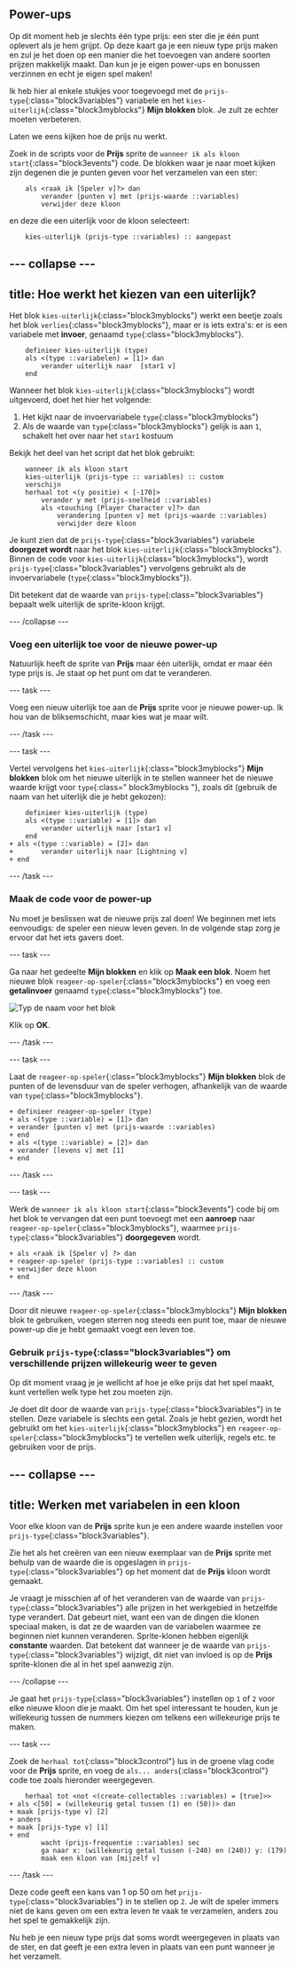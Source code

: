 ## Power-ups

Op dit moment heb je slechts één type prijs: een ster die je één punt oplevert als je hem grijpt. Op deze kaart ga je een nieuw type prijs maken en zul je het doen op een manier die het toevoegen van andere soorten prijzen makkelijk maakt. Dan kun je je eigen power-ups en bonussen verzinnen en echt je eigen spel maken!

Ik heb hier al enkele stukjes voor toegevoegd met de `prijs-type`{:class="block3variables"} variabele en het `kies-uiterlijk`{:class="block3myblocks"} **Mijn blokken** blok. Je zult ze echter moeten verbeteren.

Laten we eens kijken hoe de prijs nu werkt.

Zoek in de scripts voor de **Prijs** sprite de `wanneer ik als kloon start`{:class="block3events"} code. De blokken waar je naar moet kijken zijn degenen die je punten geven voor het verzamelen van een ster:

```blocks3
    als <raak ik [Speler v]?> dan
        verander [punten v] met (prijs-waarde ::variables)
        verwijder deze kloon
```

en deze die een uiterlijk voor de kloon selecteert:

```blocks3
    kies-uiterlijk (prijs-type ::variables) :: aangepast
```

## \--- collapse \---

## title: Hoe werkt het kiezen van een uiterlijk?

Het blok `kies-uiterlijk`{:class="block3myblocks"} werkt een beetje zoals het blok `verlies`{:class="block3myblocks"}, maar er is iets extra's: er is een variabele met **invoer**, genaamd `type`{:class="block3myblocks"}.

```blocks3
    definieer kies-uiterlijk (type)
    als <(type ::variabelen) = [1]> dan
        verander uiterlijk naar  [star1 v]
    end
```

Wanneer het blok `kies-uiterlijk`{:class="block3myblocks"} wordt uitgevoerd, doet het hier het volgende:

1. Het kijkt naar de invoervariabele `type`{:class="block3myblocks"}
2. Als de waarde van `type`{:class="block3myblocks"} gelijk is aan `1`, schakelt het over naar het `star1` kostuum

Bekijk het deel van het script dat het blok gebruikt:

```blocks3
    wanneer ik als kloon start
    kies-uiterlijk (prijs-type :: variables) :: custom
    verschijn
    herhaal tot <(y positie) < [-170]>
        verander y met (prijs-snelheid ::variables)
        als <touching [Player Character v]?> dan
            verandering [punten v] met (prijs-waarde ::variables)
            verwijder deze kloon
```

Je kunt zien dat de `prijs-type`{:class="block3variables"} variabele **doorgezet wordt** naar het blok `kies-uiterlijk`{:class="block3myblocks"}. Binnen de code voor `kies-uiterlijk`{:class="block3myblocks"}, wordt `prijs-type`{:class="block3variables"} vervolgens gebruikt als de invoervariabele (`type`{:class="block3myblocks"}).

Dit betekent dat de waarde van `prijs-type`{:class="block3variables"} bepaalt welk uiterlijk de sprite-kloon krijgt.

\--- /collapse \---

### Voeg een uiterlijk toe voor de nieuwe power-up

Natuurlijk heeft de sprite van **Prijs** maar één uiterlijk, omdat er maar één type prijs is. Je staat op het punt om dat te veranderen.

\--- task \---

Voeg een nieuw uiterlijk toe aan de **Prijs** sprite voor je nieuwe power-up. Ik hou van de bliksemschicht, maar kies wat je maar wilt.

\--- /task \---

\--- task \---

Vertel vervolgens het `kies-uiterlijk`{:class="block3myblocks"} **Mijn blokken** blok om het nieuwe uiterlijk in te stellen wanneer het de nieuwe waarde krijgt voor `type`{:class=" block3myblocks "}, zoals dit \(gebruik de naam van het uiterlijk die je hebt gekozen\):

```blocks3
    definieer kies-uiterlijk (type)
    als <(type ::variable) = [1]> dan
        verander uiterlijk naar [star1 v]
    end
+ als <(type ::variable) = [2]> dan
+       verander uiterlijk naar [Lightning v]
+ end
```

\--- /task \---

### Maak de code voor de power-up

Nu moet je beslissen wat de nieuwe prijs zal doen! We beginnen met iets eenvoudigs: de speler een nieuw leven geven. In de volgende stap zorg je ervoor dat het iets gavers doet.

\--- task \---

Ga naar het gedeelte **Mijn blokken** en klik op **Maak een blok**. Noem het nieuwe blok `reageer-op-speler`{:class="block3myblocks"} en voeg een **getalinvoer** genaamd `type`{:class="block3myblocks"} toe.

![Typ de naam voor het blok](images/powerupMakeName.png)

Klik op **OK**.

\--- /task \---

\--- task \---

Laat de `reageer-op-speler`{:class="block3myblocks"} **Mijn blokken** blok de punten of de levensduur van de speler verhogen, afhankelijk van de waarde van `type`{:class="block3myblocks"}.

```blocks3
+ definieer reageer-op-speler (type)
+ als <(type ::variable) = [1]> dan
+ verander [punten v] met (prijs-waarde ::variables)
+ end
+ als <(type ::variable) = [2]> dan
+ verander [levens v] met [1]
+ end
```

\--- /task \---

\--- task \---

Werk de `wanneer ik als kloon start`{:class="block3events"} code bij om het blok te vervangen dat een punt toevoegt met een **aanroep** naar `reageer-op-speler`{:class="block3myblocks"}, waarmee `prijs-type`{:class="block3variables"} **doorgegeven** wordt.

```blocks3
+ als <raak ik [Speler v] ?> dan
+ reageer-op-speler (prijs-type ::variables) :: custom
+ verwijder deze kloon
+ end
```

\--- /task \---

Door dit nieuwe `reageer-op-speler`{:class="block3myblocks"} **Mijn blokken** blok te gebruiken, voegen sterren nog steeds een punt toe, maar de nieuwe power-up die je hebt gemaakt voegt een leven toe.

### Gebruik `prijs-type`{:class="block3variables"} om verschillende prijzen willekeurig weer te geven

Op dit moment vraag je je wellicht af hoe je elke prijs dat het spel maakt, kunt vertellen welk type het zou moeten zijn.

Je doet dit door de waarde van `prijs-type`{:class="block3variables"} in te stellen. Deze variabele is slechts een getal. Zoals je hebt gezien, wordt het gebruikt om het `kies-uiterlijk`{:class="block3myblocks"} en `reageer-op-speler`{:class="block3myblocks"} te vertellen welk uiterlijk, regels etc. te gebruiken voor de prijs.

## \--- collapse \---

## title: Werken met variabelen in een kloon

Voor elke kloon van de **Prijs** sprite kun je een andere waarde instellen voor `prijs-type`{:class="block3variables"}.

Zie het als het creëren van een nieuw exemplaar van de **Prijs** sprite met behulp van de waarde die is opgeslagen in `prijs-type`{:class="block3variables"} op het moment dat de **Prijs** kloon wordt gemaakt.

Je vraagt je misschien af of het veranderen van de waarde van `prijs-type`{:class="block3variables"} alle prijzen in het werkgebied in hetzelfde type verandert. Dat gebeurt niet, want een van de dingen die klonen speciaal maken, is dat ze de waarden van de variabelen waarmee ze beginnen niet kunnen veranderen. Sprite-klonen hebben eigenlijk **constante** waarden. Dat betekent dat wanneer je de waarde van `prijs-type`{:class="block3variables"} wijzigt, dit niet van invloed is op de **Prijs** sprite-klonen die al in het spel aanwezig zijn.

\--- /collapse \---

Je gaat het `prijs-type`{:class="block3variables"} instellen op `1` of `2` voor elke nieuwe kloon die je maakt. Om het spel interessant te houden, kun je willekeurig tussen de nummers kiezen om telkens een willekeurige prijs te maken.

\--- task \---

Zoek de `herhaal tot`{:class="block3control"} lus in de groene vlag code voor de **Prijs** sprite, en voeg de `als... anders`{:class="block3control"} code toe zoals hieronder weergegeven.

```blocks3
    herhaal tot <not <(create-collectables ::variables) = [true]>>
+ als <[50] = (willekeurig getal tussen (1) en (50))> dan
+ maak [prijs-type v] [2]
+ anders
+ maak [prijs-type v] [1]
+ end
        wacht (prijs-frequentie ::variables) sec
        ga naar x: (willekeurig getal tussen (-240) en (240)) y: (179)
        maak een kloon van [mijzelf v]
```

\--- /task \---

Deze code geeft een kans van 1 op 50 om het `prijs-type`{:class="block3variables"} in te stellen op `2`. Je wilt de speler immers niet de kans geven om een extra leven te vaak te verzamelen, anders zou het spel te gemakkelijk zijn.

Nu heb je een nieuw type prijs dat soms wordt weergegeven in plaats van de ster, en dat geeft je een extra leven in plaats van een punt wanneer je het verzamelt.